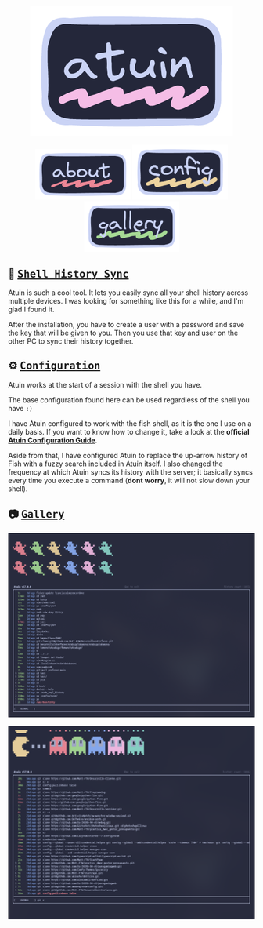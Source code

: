 <div align="center">
<a href=""><img src="./title.png"></a>
</div>

<p align="center">
  <a href="#about"><img width="195px" src="../../../.github/assets/images/dotfiles-about.png"></a>
  <a href="#config"><img width="195px" src="../../../.github/assets/images/dotfiles-config.png"></a>
  <a href="#gallery"><img width="195px" src="../../../.github/assets/images/dotfiles-gallery.png"></a>
</p>

## :arrows_counterclockwise: <samp>[Shell History Sync](#arrows_counterclockwise-about)</samp>

Atuin is such a cool tool. It lets you easily sync all your shell history across multiple devices. I was looking for something like this for a while, and I'm glad I found it.

After the installation, you have to create a user with a password and save the key that will be given to you. Then you use that key and user on the other PC to sync their history together.

## :gear: <samp>[Configuration](#gear-config)</samp>

Atuin works at the start of a session with the shell you have.

The base configuration found here can be used regardless of the shell you have `:)`

I have Atuin configured to work with the fish shell, as it is the one I use on a daily basis. If you want to know how to change it, take a look at the **official [Atuin Configuration Guide](https://atuin.sh/docs/config/)**.

Aside from that, I have configured Atuin to replace the up-arrow history of Fish with a fuzzy search included in Atuin itself.
I also changed the frequency at which Atuin syncs its history with the server; it basically syncs every time you execute a command (**dont worry**, it will not slow down your shell).

## :camera: <samp>[Gallery](#camera-gallery)</samp>

![overview-1](./overview-1.png)

![overview-2](./overview-2.png)
